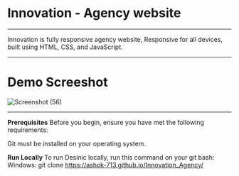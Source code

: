 
# Innovation - Agency website
-----------------------------------------------------------------------------------------------------------------------------------------------------------------------------------------------------------------------
Innovation is fully responsive agency website, Responsive for all devices, built using HTML, CSS, and JavaScript.
_______________________________________________________________________________________________________________________________________________________________________________________________________________________
# Demo Screeshot
![Screenshot (56)](https://github.com/Ashok-713/Innovation_Agency/assets/102814093/3744fa06-5576-4c0a-bcc8-7768bfc5b5e7)

_______________________________________________________________________________________________________________________________________________________________________________________________________________________
**Prerequisites**
Before you begin, ensure you have met the following requirements:

Git must be installed on your operating system.

**Run Locally**
To run Desinic locally, run this command on your git bash:
Windows:
git clone https://ashok-713.github.io/Innovation_Agency/




